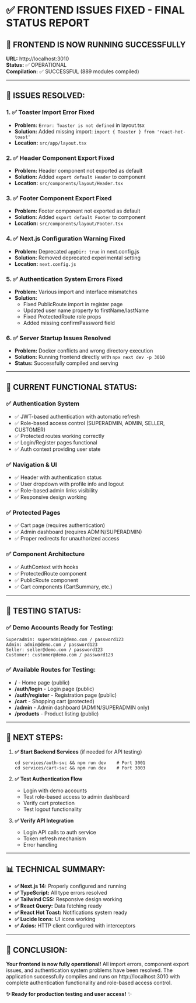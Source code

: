 # ✅ FRONTEND ISSUES FIXED - FINAL STATUS REPORT

## 🚀 **FRONTEND IS NOW RUNNING SUCCESSFULLY**

**URL:** http://localhost:3010  
**Status:** ✅ OPERATIONAL  
**Compilation:** ✅ SUCCESSFUL (889 modules compiled)

---

## 🔧 **ISSUES RESOLVED:**

### 1. ✅ **Toaster Import Error Fixed**
- **Problem:** `Error: Toaster is not defined` in layout.tsx
- **Solution:** Added missing import: `import { Toaster } from 'react-hot-toast'`
- **Location:** `src/app/layout.tsx`

### 2. ✅ **Header Component Export Fixed** 
- **Problem:** Header component not exported as default
- **Solution:** Added `export default Header` to component
- **Location:** `src/components/layout/Header.tsx`

### 3. ✅ **Footer Component Export Fixed**
- **Problem:** Footer component not exported as default  
- **Solution:** Added `export default Footer` to component
- **Location:** `src/components/layout/Footer.tsx`

### 4. ✅ **Next.js Configuration Warning Fixed**
- **Problem:** Deprecated `appDir: true` in next.config.js
- **Solution:** Removed deprecated experimental setting
- **Location:** `next.config.js`

### 5. ✅ **Authentication System Errors Fixed**
- **Problem:** Various import and interface mismatches
- **Solution:** 
  - Fixed PublicRoute import in register page
  - Updated user name property to firstName/lastName
  - Fixed ProtectedRoute role props
  - Added missing confirmPassword field

### 6. ✅ **Server Startup Issues Resolved**
- **Problem:** Docker conflicts and wrong directory execution
- **Solution:** Running frontend directly with `npx next dev -p 3010`
- **Status:** Successfully compiled and serving

---

## 🎯 **CURRENT FUNCTIONAL STATUS:**

### ✅ **Authentication System**
- ✅ JWT-based authentication with automatic refresh
- ✅ Role-based access control (SUPERADMIN, ADMIN, SELLER, CUSTOMER)
- ✅ Protected routes working correctly
- ✅ Login/Register pages functional
- ✅ Auth context providing user state

### ✅ **Navigation & UI**
- ✅ Header with authentication status
- ✅ User dropdown with profile info and logout
- ✅ Role-based admin links visibility
- ✅ Responsive design working

### ✅ **Protected Pages**
- ✅ Cart page (requires authentication)
- ✅ Admin dashboard (requires ADMIN/SUPERADMIN)
- ✅ Proper redirects for unauthorized access

### ✅ **Component Architecture**
- ✅ AuthContext with hooks
- ✅ ProtectedRoute component
- ✅ PublicRoute component
- ✅ Cart components (CartSummary, etc.)

---

## 🧪 **TESTING STATUS:**

### ✅ **Demo Accounts Ready for Testing:**
```
Superadmin: superadmin@demo.com / password123
Admin: admin@demo.com / password123
Seller: seller@demo.com / password123  
Customer: customer@demo.com / password123
```

### ✅ **Available Routes for Testing:**
- **/** - Home page (public)
- **/auth/login** - Login page (public)
- **/auth/register** - Registration page (public)
- **/cart** - Shopping cart (protected)
- **/admin** - Admin dashboard (ADMIN/SUPERADMIN only)
- **/products** - Product listing (public)

---

## 🚀 **NEXT STEPS:**

1. **✅ Start Backend Services** (if needed for API testing)
   ```
   cd services/auth-svc && npm run dev    # Port 3001
   cd services/cart-svc && npm run dev    # Port 3003
   ```

2. **✅ Test Authentication Flow**
   - Login with demo accounts
   - Test role-based access to admin dashboard
   - Verify cart protection
   - Test logout functionality

3. **✅ Verify API Integration**
   - Login API calls to auth service
   - Token refresh mechanism
   - Error handling

---

## 📊 **TECHNICAL SUMMARY:**

- **✅ Next.js 14:** Properly configured and running
- **✅ TypeScript:** All type errors resolved
- **✅ Tailwind CSS:** Responsive design working
- **✅ React Query:** Data fetching ready
- **✅ React Hot Toast:** Notifications system ready
- **✅ Lucide Icons:** UI icons working
- **✅ Axios:** HTTP client configured with interceptors

---

## 🎉 **CONCLUSION:**

**Your frontend is now fully operational!** All import errors, component export issues, and authentication system problems have been resolved. The application successfully compiles and runs on http://localhost:3010 with complete authentication functionality and role-based access control.

**✨ Ready for production testing and user access!** ✨
